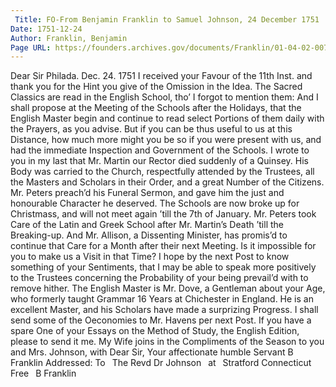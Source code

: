 ```yaml
---
 Title: FO-From Benjamin Franklin to Samuel Johnson, 24 December 1751
Date: 1751-12-24
Author: Franklin, Benjamin
Page URL: https://founders.archives.gov/documents/Franklin/01-04-02-0078
---
```


Dear Sir
Philada. Dec. 24. 1751
I received your Favour of the 11th Inst. and thank you for the Hint you give of the Omission in the Idea. The Sacred Classics are read in the English School, tho’ I forgot to mention them: And I shall propose at the Meeting of the Schools after the Holidays, that the English Master begin and continue to read select Portions of them daily with the Prayers, as you advise.
But if you can be thus useful to us at this Distance, how much more might you be so if you were present with us, and had the immediate Inspection and Government of the Schools. I wrote to you in my last that Mr. Martin our Rector died suddenly of a Quinsey. His Body was carried to the Church, respectfully attended by the Trustees, all the Masters and Scholars in their Order, and a great Number of the Citizens. Mr. Peters preach’d his Funeral Sermon, and gave him the just and honourable Character he deserved. The Schools are now broke up for Christmass, and will not meet again ’till the 7th of January. Mr. Peters took Care of the Latin and Greek School after Mr. Martin’s Death ’till the Breaking-up. And Mr. Allison, a Dissenting Minister, has promis’d to continue that Care for a Month after their next Meeting. Is it impossible for you to make us a Visit in that Time? I hope by the next Post to know something of your Sentiments, that I may be able to speak more positively to the Trustees concerning the Probability of your being prevail’d with to remove hither.
The English Master is Mr. Dove, a Gentleman about your Age, who formerly taught Grammar 16 Years at Chichester in England. He is an excellent Master, and his Scholars have made a surprizing Progress.
I shall send some of the Oeconomies to Mr. Havens per next Post. If you have a spare One of your Essays on the Method of Study, the English Edition, please to send it me.
My Wife joins in the Compliments of the Season to you and Mrs. Johnson, with Dear Sir, Your affectionate humble Servant
B Franklin
 Addressed: To  The Revd Dr Johnson  at  Stratford Connecticut  Free  B Franklin

